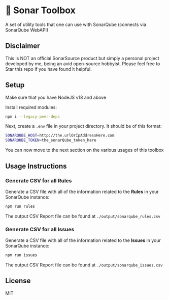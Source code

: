# 🧰 Sonar Toolbox
A set of utility tools that one can use with SonarQube (connects via SonarQube WebAPI)

## Disclaimer
This is NOT an official SonarSource product but simply a personal project developed by me, being an avid open-source hobbyist. Please feel free to Star this repo if you have found it helpful.

## Setup

Make sure that you have NodeJS v18 and above

Install required modules:
```bash
npm i --legacy-peer-deps
```

Next, create a `.env` file in your project directory. It should be of this format:

```bash
SONARQUBE_HOST=http://the.urlOrIpAddressHere.com
SONARQUBE_TOKEN=the_sonarQube_token_here
```

You can now move to the next section on the various usages of this toolbox

## Usage Instructions

### Generate CSV for all Rules

Generate a CSV file with all of the information related to the **Rules** in your SonarQube instance:
```bash
npm run rules
```

The output CSV Report file can be found at `./output/sonarqube_rules.csv`

### Generate CSV for all Issues

Generate a CSV file with all of the information related to the **Issues** in your SonarQube instance:
```bash
npm run issues
```

The output CSV Report file can be found at `./output/sonarqube_issues.csv`

## License
MIT